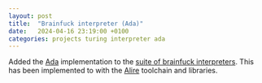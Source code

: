 ```yaml
---
layout: post
title:  "Brainfuck interpreter (Ada)"
date:   2024-04-16 23:19:00 +0100
categories: projects turing interpreter ada
---
```

Added the [Ada](https://github.com/sanelli/brainfuck/tree/main/ada) implementation to the [suite of brainfuck interpreters](https://github.com/sanelli/brainfuck).
This has been implemented to with the [Alire](https://alire.ada.dev) toolchain and libraries.
